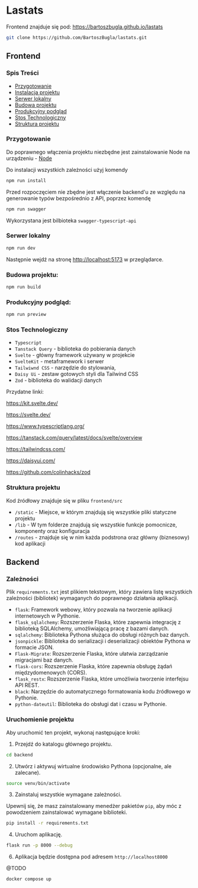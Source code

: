 # Lastats
Frontend znajduje się pod: 
https://bartoszbugla.github.io/lastats

```bash
git clone https://github.com/BartoszBugla/lastats.git
```

## Frontend
### Spis Treści

- [Przygotowanie](#przygotowanie)
- [Instalacja projektu](#instalacja-projektu)
- [Serwer lokalny](#serwer-lokalny)
- [Budowa projektu](#budowa-projektu)
- [Produkcyjny podgląd](#produkcyjny-podgląd)
- [Stos Technologiczny](#stos-technologiczny)
- [Struktura projektu ](#struktura-projektu)



### Przygotowanie

Do poprawnego włączenia projektu niezbędne jest zainstalowanie Node na urządzeniu - [Node](https://nodejs.org/en)

Do instalacji wszystkich zależności użyj komendy
```bash
npm run install
```

Przed rozpoczęciem nie zbędne jest włączenie backend'u ze względu na generowanie typów bezpośrednio z API, poprzez komendę
```bash
npm run swagger
```
Wykorzystana jest bilbioteka `swagger-typescript-api`
### Serwer lokalny 

```bash
npm run dev
```

Następnie wejdź na stronę [http://localhost:5173](http://localhost:5173) w przeglądarce.

### Budowa projektu:

```bash
npm run build
```

### Produkcyjny podgląd:

```bash
npm run preview
```

### Stos Technologiczny


- `Typescript`
- `Tanstack Query` - biblioteka do pobierania danych
- `Svelte` - główny framework używany w projekcie 
- `SvelteKit` - metaframework i serwer
- `Tailwiwnd CSS`  - narzędzie do stylowania, 
- `Daisy Ui` - zestaw gotowych styli dla Tailwind CSS
- `Zod` - biblioteka do walidacji danych

Przydatne linki:

https://kit.svelte.dev/

https://svelte.dev/

https://www.typescriptlang.org/

https://tanstack.com/query/latest/docs/svelte/overview

https://tailwindcss.com/

https://daisyui.com/

https://github.com/colinhacks/zod

### Struktura projektu 

Kod źródłowy znajduje się w pliku `frontend/src`

- `/static` - Miejsce, w którym znajdują się wszystkie pliki statyczne projektu
- `/lib` - W tym folderze znajdują się wszystkie funkcje pomocnicze, komponenty oraz konfiguracja
- `/routes` - znajduje się w nim każda podstrona oraz główny (biznesowy) kod aplikacji

## Backend

### Zależności

Plik `requirements.txt` jest plikiem tekstowym, który zawiera listę wszystkich zależności (bibliotek) wymaganych do poprawnego działania aplikacji.

- `flask`: Framework webowy, który pozwala na tworzenie aplikacji internetowych w Pythonie.
- `flask_sqlalchemy`: Rozszerzenie Flaska, które zapewnia integrację z biblioteką SQLAlchemy, umożliwiającą pracę z bazami danych.
- `sqlalchemy`: Biblioteka Pythona służąca do obsługi różnych baz danych.
- `jsonpickle`: Biblioteka do serializacji i deserializacji obiektów Pythona w formacie JSON.
- `Flask-Migrate`: Rozszerzenie Flaska, które ułatwia zarządzanie migracjami baz danych.
- `flask-cors`: Rozszerzenie Flaska, które zapewnia obsługę żądań międzydomenowych (CORS).
- `flask_restx`: Rozszerzenie Flaska, które umożliwia tworzenie interfejsu API REST.
- `black`: Narzędzie do automatycznego formatowania kodu źródłowego w Pythonie.
- `python-dateutil`: Biblioteka do obsługi dat i czasu w Pythonie.
### Uruchomienie projektu

Aby uruchomić ten projekt, wykonaj następujące kroki:

1. Przejdź do katalogu głównego projektu.

```bash
cd backend
```

2. Utwórz i aktywuj wirtualne środowisko Pythona (opcjonalne, ale zalecane).

```bash
source venv/bin/activate
```

3. Zainstaluj wszystkie wymagane zależności.

Upewnij się, że masz zainstalowany menedżer pakietów `pip`, aby móc z powodzeniem zainstalować wymagane biblioteki.

```bash
pip install -r requirements.txt
```

4. Uruchom aplikację.

```bash
flask run -p 8000 --debug
```

6. Aplikacja będzie dostępna pod adresem `http://localhost8000`


@TODO
```console
docker compose up
```


